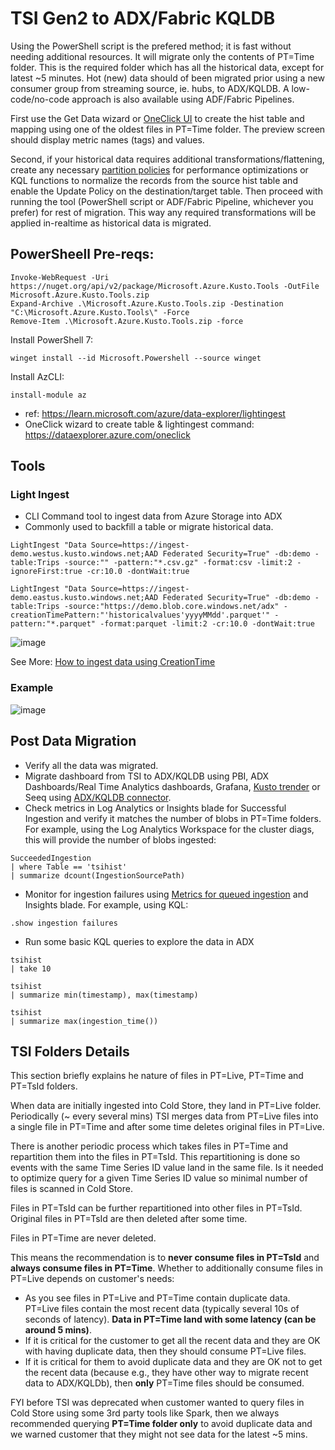 # TSI Gen2 to ADX/Fabric KQLDB
Using the PowerShell script is the prefered method; it is fast without needing additional resources. It will migrate only the contents of PT=Time folder. This is the required folder which has all the historical data, except for latest ~5 minutes. Hot (new) data should of been migrated prior using a new consumer group from streaming source, ie. hubs, to ADX/KQLDB. A low-code/no-code approach is also available using ADF/Fabric Pipelines. 

First use the Get Data wizard or [OneClick UI](https://dataexplorer.azure.com/oneclick) to create the hist table and mapping using one of the oldest files in PT=Time folder. The preview screen should display metric names (tags) and values. 

Second, if your historical data requires additional transformations/flattening, create any necessary [partition policies](https://learn.microsoft.com/azure/data-explorer/kusto/management/partitioning-policy) for performance optimizations or KQL functions to normalize the records from the source hist table and enable the Update Policy on the destination/target table. Then proceed with running the tool (PowerShell script or ADF/Fabric Pipeline, whichever you prefer) for rest of migration. This way any required transformations will be applied in-realtime as historical data is migrated.

## PowerSheell Pre-reqs:
```
Invoke-WebRequest -Uri https://nuget.org/api/v2/package/Microsoft.Azure.Kusto.Tools -OutFile Microsoft.Azure.Kusto.Tools.zip
Expand-Archive .\Microsoft.Azure.Kusto.Tools.zip -Destination "C:\Microsoft.Azure.Kusto.Tools\" -Force
Remove-Item .\Microsoft.Azure.Kusto.Tools.zip -force
```
Install PowerShell 7: 
```
winget install --id Microsoft.Powershell --source winget
```
Install AzCLI: 
```
install-module az
```

- ref: https://learn.microsoft.com/azure/data-explorer/lightingest
- OneClick wizard to create table & lightingest command: https://dataexplorer.azure.com/oneclick

## Tools
### Light Ingest 
- CLI Command tool to ingest data from Azure Storage into ADX 
- Commonly used to backfill a table or migrate historical data.
```
LightIngest "Data Source=https://ingest-demo.westus.kusto.windows.net;AAD Federated Security=True" -db:demo -table:Trips -source:"" -pattern:"*.csv.gz" -format:csv -limit:2 -ignoreFirst:true -cr:10.0 -dontWait:true

LightIngest "Data Source=https://ingest-demo.eastus.kusto.windows.net;AAD Federated Security=True" -db:demo -table:Trips -source:"https://demo.blob.core.windows.net/adx" -creationTimePattern:"'historicalvalues'yyyyMMdd'.parquet'" -pattern:"*.parquet" -format:parquet -limit:2 -cr:10.0 -dontWait:true
```
![image](https://github.com/Azure/tsi2adx/assets/4984616/bee07851-f932-41e1-a9c9-39027da34751)

See More: [How to ingest data using CreationTime](https://docs.microsoft.com/azure/data-explorer/lightingest#how-to-ingest-data-using-creationtime)

### Example
![image](https://github.com/Azure/tsi2adx/assets/4984616/8af0f935-605e-42af-9713-049f92b0e6d1)


## Post Data Migration
- Verify all the data was migrated.
- Migrate dashboard from TSI to ADX/KQLDB using PBI, ADX Dashboards/Real Time Analytics dashboards, Grafana, [Kusto trender](https://aka.ms/kusto.trender) or Seeq using [ADX/KQLDB connector](https://support.seeq.com/kb/latest/cloud/azure-data-explorer-adx).
- Check metrics in Log Analytics or Insights blade for Successful Ingestion and verify it matches the number of blobs in PT=Time folders. For example, using the Log Analytics Workspace for the cluster diags, this will provide the number of blobs ingested:
```
SucceededIngestion 
| where Table == 'tsihist' 
| summarize dcount(IngestionSourcePath) 
```
- Monitor for ingestion failures using [Metrics for queued ingestion](https://learn.microsoft.com/azure/data-explorer/monitor-queued-ingestion) and Insights blade. For example, using KQL:
```
.show ingestion failures
```
- Run some basic KQL queries to explore the data in ADX
```
tsihist
| take 10

tsihist
| summarize min(timestamp), max(timestamp)

tsihist
| summarize max(ingestion_time())
```


## TSI Folders Details
This section briefly explains he nature of files in PT=Live, PT=Time and PT=TsId folders.

When data are initially ingested into Cold Store, they land in PT=Live folder. Periodically (~ every several mins) TSI merges data from PT=Live files into a single file in PT=Time and after some time deletes original files in PT=Live.

There is another periodic process which takes files in PT=Time and repartition them into the files in PT=TsId. This repartitioning is done so events with the same Time Series ID value land in the same file. Is it needed to optimize query for a given Time Series ID value so minimal number of files is scanned in Cold Store.

Files in PT=TsId can be further repartitioned into other files in PT=TsId. Original files in PT=TsId are then deleted after some time.

Files in PT=Time are never deleted.

This means the recommendation is to **never consume files in PT=TsId** and **always consume files in PT=Time**. Whether to additionally consume files in PT=Live depends on customer's needs:
- As you see files in PT=Live and PT=Time contain duplicate data. PT=Live files contain the most recent data (typically several 10s of seconds of latency). **Data in PT=Time land with some latency (can be around 5 mins)**.
- If it is critical for the customer to get all the recent data and they are OK with having duplicate data, then they should consume PT=Live files.
- If it is critical for them to avoid duplicate data and they are OK not to get the recent data (because e.g., they have other way to migrate recent data to ADX/KQLDb), then **only** PT=Time files should be consumed.

FYI before TSI was deprecated when customer wanted to query files in Cold Store using some 3rd party tools like Spark, then we always recommended querying **PT=Time folder only** to avoid duplicate data and we warned customer that they might not see data for the latest ~5 mins.
